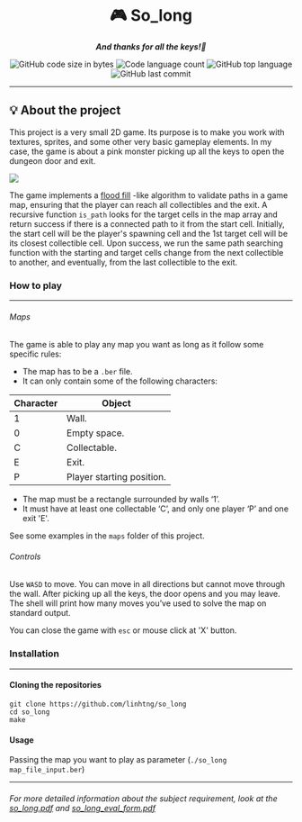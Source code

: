 <h1 align="center">
	🎮 So_long 
</h1>
<p align="center">
	<b><i>And thanks for all the keys!🔑</i></b><br>
</p>

<p align="center">
	<img alt="GitHub code size in bytes" src="https://img.shields.io/github/languages/code-size/linhtng/so_long?color=lightblue" />
	<img alt="Code language count" src="https://img.shields.io/github/languages/count/linhtng/so_long?color=yellow" />
	<img alt="GitHub top language" src="https://img.shields.io/github/languages/top/linhtng/so_long?color=blue" />
	<img alt="GitHub last commit" src="https://img.shields.io/github/last-commit/linhtng/so_long?color=green" />
</p>

---

## 💡 About the project
This project is a very small 2D game. Its purpose is to make you work with textures, sprites, and some other very basic gameplay elements.
In my case, the game is about a pink monster picking up all the keys to open the dungeon door and exit. 

![](so_long_small_map_demo.gif)

The game implements a [flood fill](https://en.wikipedia.org/wiki/Flood_fill) -like algorithm to validate paths in a game map, ensuring that the player can reach all collectibles and the exit. A recursive function `is_path` looks for the target cells in the map array and return success if there is a connected path to it from the start cell. Initially, the start cell will be the player's spawning cell and the 1st target cell will be its closest collectible cell. Upon success, we run the same path searching function with the starting and target cells change from the next collectible to another, and eventually, from the last collectible to the exit.

### How to play
---
###### Maps
The game is able to play any map you want as long as it follow some specific rules:
* The map has to be a ``.ber`` file.
* It can only contain some of the following characters:

| Character | Object |
| - | - |
| 1 | Wall. |
| 0 | Empty space. |
| C | Collectable. |
| E | Exit. |
| P | Player starting position. |

* The map must be a rectangle surrounded by walls ‘1’.
* It must have at least one collectable ‘C’, and only one player ‘P’ and one exit 'E'.

See some examples in the ``maps`` folder of this project.

###### Controls
Use ``WASD`` to move. You can move in all directions but cannot move through the wall. After picking up all the keys, the door opens and you may leave. The shell will print how many moves you’ve used to solve the map on standard output.

You can close the game with ``esc`` or mouse click at 'X' button.

### Installation
---
#### Cloning the repositories
```shell
git clone https://github.com/linhtng/so_long
cd so_long
make
```
#### Usage
Passing the map you want to play as parameter (``./so_long map_file_input.ber``)

---
###### For more detailed information about the subject requirement, look at the [so_long.pdf](https://github.com/linhtng/so_long/files/11149130/so_long.pdf) and [so_long_eval_form.pdf](https://github.com/linhtng/so_long/files/11149132/so_long_eval_form.pdf)
